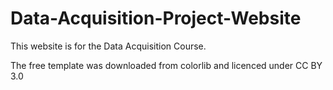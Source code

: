 # Data-Acquisition-Project-Website

This website is for the Data Acquisition Course. 

The free template was downloaded from colorlib and licenced under CC BY 3.0
